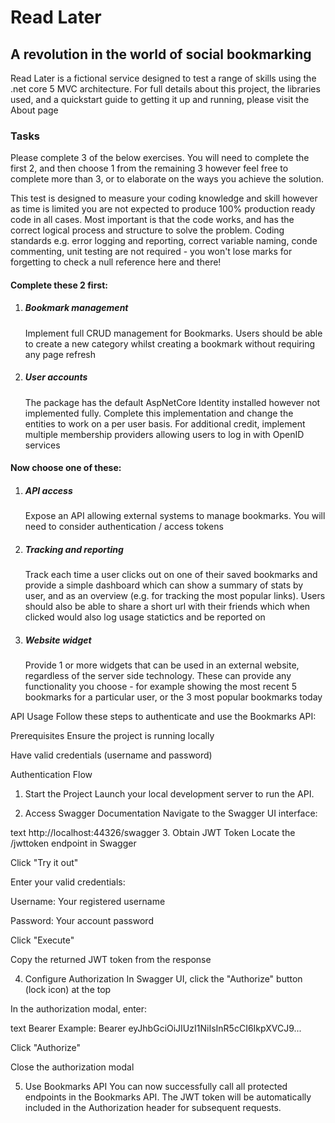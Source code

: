 <h1>Read Later</h1>
<h2>A revolution in the world of social bookmarking</h2>
Read Later is a fictional service designed to test a range of skills using the .net core 5 MVC architecture. For full details about this project, the libraries used, and a quickstart guide to getting it up and running, please visit the About page

<h3>Tasks</h3>
<p>Please complete 3 of the below exercises.  You will need to complete the first 2, and then choose 1 from the remaining 3 however feel free to complete more than 3, or to elaborate on the ways you achieve the solution.</p>
<p>
    This test is designed to measure your coding knowledge and skill however as time is limited you are not expected to produce 100% production ready code in all cases.  Most important is that the code works, and has the correct logical process
    and structure to solve the problem.  Coding standards e.g. error logging and reporting, correct variable naming, conde commenting, unit testing are not required - you won't lose marks for forgetting to check a null reference here and there!
</p>
<h4>Complete these 2 first:</h4>
<ol>
    <li>
        <h5>Bookmark management</h5>
        Implement full CRUD management for Bookmarks.  Users should be able to create a new category whilst creating a bookmark without requiring any page refresh
    </li>
    <li>
        <h5>User accounts</h5>
        The package has the default AspNetCore Identity installed however not implemented fully.  Complete this implementation and change the entities to work on a per user basis.  For additional credit,
        implement multiple membership providers allowing users to log in with OpenID services
    </li>
</ol>
<h4>Now choose one of these:</h4>
<ol>
    <li>
        <h5>API access</h5>
        Expose an API allowing external systems to manage bookmarks.  You will need to consider authentication / access tokens
    </li>
    <li>
        <h5>Tracking and reporting</h5>
        Track each time a user clicks out on one of their saved bookmarks and provide a simple dashboard which can show a summary of stats by user, and as an overview (e.g. for tracking the most popular links).
        Users should also be able to share a short url with their friends which when clicked would also log usage statictics and be reported on
    </li>
    <li class="three">
        <h5>Website widget</h5>
        Provide 1 or more widgets that can be used in an external website, regardless of the server side technology.  These can provide any functionality you choose - for example showing the most recent 5 bookmarks for a particular user, or the 3 most popular bookmarks today
    </li>
</ol>



API Usage
Follow these steps to authenticate and use the Bookmarks API:

Prerequisites
Ensure the project is running locally

Have valid credentials (username and password)

Authentication Flow
1. Start the Project
Launch your local development server to run the API.

2. Access Swagger Documentation
Navigate to the Swagger UI interface:

text
http://localhost:44326/swagger
3. Obtain JWT Token
Locate the /jwttoken endpoint in Swagger

Click "Try it out"

Enter your valid credentials:

Username: Your registered username

Password: Your account password

Click "Execute"

Copy the returned JWT token from the response

4. Configure Authorization
In Swagger UI, click the "Authorize" button (lock icon) at the top

In the authorization modal, enter:

text
Bearer <your-copied-token>
Example: Bearer eyJhbGciOiJIUzI1NiIsInR5cCI6IkpXVCJ9...

Click "Authorize"

Close the authorization modal

5. Use Bookmarks API
You can now successfully call all protected endpoints in the Bookmarks API. The JWT token will be automatically included in the Authorization header for subsequent requests.
